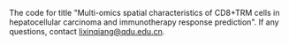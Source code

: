 The code for title "Multi-omics spatial characteristics of CD8+TRM cells in hepatocellular carcinoma and immunotherapy response prediction". If any questions, contact lixinqiang@qdu.edu.cn.
